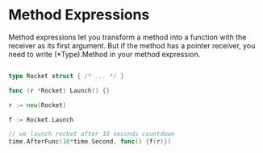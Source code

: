 # Method Expressions

Method expressions let you transform a method into a function with the
receiver as its first argument. But if the method has a pointer receiver,
you need to write (*Type).Method in your method expression.

```go

type Rocket struct { /* ... */ }

func (r *Rocket) Launch() {}

r := new(Rocket)

f := Rocket.Launch

// we launch rocket after 10 seconds countdown
time.AfterFunc(10*time.Second, func() {f(r)})

```
